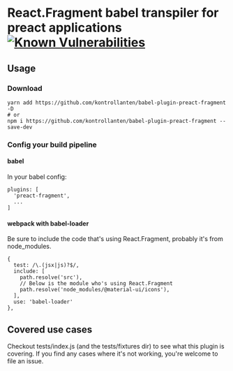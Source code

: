 # React.Fragment babel transpiler for preact applications [![Known Vulnerabilities](https://snyk.io/test/github/kontrollanten/babel-plugin-preact-fragment/badge.svg?targetFile=package.json)](https://snyk.io/test/github/kontrollanten/babel-plugin-preact-fragment?targetFile=package.json)

## Usage

### Download
```
yarn add https://github.com/kontrollanten/babel-plugin-preact-fragment -D
# or
npm i https://github.com/kontrollanten/babel-plugin-preact-fragment --save-dev
```

### Config your build pipeline

#### babel
In your babel config:
```
plugins: [
  'preact-fragment',
  ...
]
```

#### webpack with babel-loader
Be sure to include the code that's using React.Fragment, probably it's from node_modules.

```
{
  test: /\.(jsx|js)?$/,
  include: [
    path.resolve('src'),
    // Below is the module who's using React.Fragment
    path.resolve('node_modules/@material-ui/icons'),
  ],
  use: 'babel-loader'
},
```

## Covered use cases

Checkout tests/index.js (and the tests/fixtures dir) to see what this plugin is covering.
If you find any cases where it's not working, you're welcome to file an issue.
